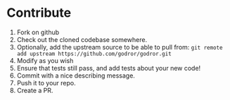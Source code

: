 # Contribute
  1. Fork on github
  2. Check out the cloned codebase somewhere.
  3. Optionally, add the upstream source to be able to pull from: `git remote add upstream https://github.com/godror/godror.git`
  4. Modify as you wish
  5. Ensure that tests still pass, and add tests about your new code! 
  6. Commit with a nice describing message.
  7. Push it to your repo.
  8. Create a PR.
